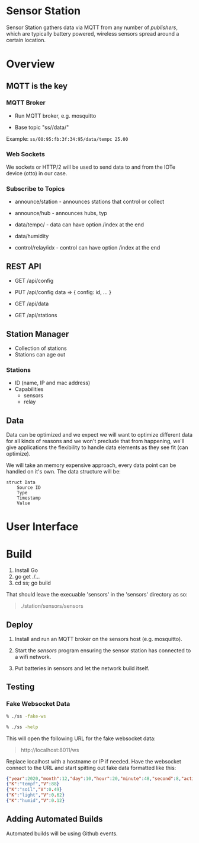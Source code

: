 
# Sensor Station

Sensor Station gathers data via MQTT from any number of _publishers_,
which are typically battery powered, wireless sensors spread around a
certain location.

# Overview

## MQTT is the key

### MQTT Broker 

- Run MQTT broker, e.g. mosquitto

- Base topic "ss/<id>/data/<data-type>"

Example: ```ss/00:95:fb:3f:34:95/data/tempc 25.00```

### Web Sockets

We sockets or HTTP/2 will be used to send data to and from the IOTe
device (otto) in our case.

### Subscribe to Topics

- announce/station  - announces stations that control or collect
- announce/hub      - announces hubs, typ

- data/tempc/       - data can have option /index at the end
- data/humidity

- control/relay/idx - control can have option /index at the end

## REST API

- GET   /api/config 
- PUT   /api/config     data => { config: id, ... }

- GET /api/data
- GET /api/stations

## Station Manager 

- Collection of stations
- Stations can age out 

### Stations

- ID (name, IP and mac address)
- Capabilities
  - sensors
  - relay

## Data

Data can be optimized and we expect we will want to optimize different
data for all kinds of reasons and we won't preclude that from
happening, we'll give applications the flexibility to handle data
elements as they see fit (can optimize).

We will take an memory expensive approach, every data point can be
handled on it's own. The data structure will be:

    struct Data
        Source ID
        Type
        Timestamp
        Value

# User Interface


# Build

1. Install Go 
2. go get ./...
3. cd ss; go build 

That should leave the execuable 'sensors' in the 'sensors' directory as so:

> ./station/sensors/sensors

## Deploy

1. Install and run an MQTT broker on the sensors host
(e.g. mosquitto).

2. Start the _sensors_ program ensuring the sensor station has
connected to a wifi network.

3. Put batteries in sensors and let the network build itself.

## Testing

### Fake Websocket Data

```bash
% ./ss -fake-ws
```

```bash
% ./ss -help
```

This will open the following URL for the fake websocket data:

> http://localhost:8011/ws

Replace localhost with a hostname or IP if needed. Have the websocket
connect to the URL and start spitting out fake data formatted like
this:

```json
{"year":2020,"month":12,"day":10,"hour":20,"minute":48,"second":8,"action":"setTime"}
{"K":"tempf","V":88}
{"K":"soil","V":0.49}
{"K":"light","V":0.62}
{"K":"humid","V":0.12}
```

## Adding Automated Builds

Automated builds will be using Github events.
